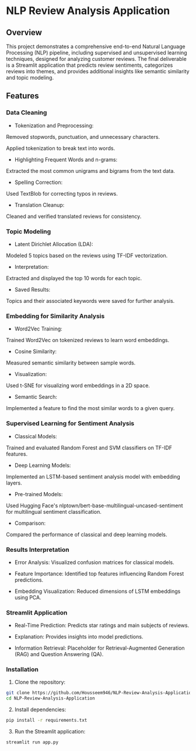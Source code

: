 # NLP Review Analysis Application

## Overview

This project demonstrates a comprehensive end-to-end Natural Language Processing (NLP) pipeline, including supervised and unsupervised learning techniques, designed for analyzing customer reviews. 
The final deliverable is a Streamlit application that predicts review sentiments, categorizes reviews into themes, and provides additional insights like semantic similarity and topic modeling.


## Features

### Data Cleaning

* Tokenization and Preprocessing:

Removed stopwords, punctuation, and unnecessary characters.

Applied tokenization to break text into words.

* Highlighting Frequent Words and n-grams:

Extracted the most common unigrams and bigrams from the text data.

* Spelling Correction:

Used TextBlob for correcting typos in reviews.

* Translation Cleanup:

Cleaned and verified translated reviews for consistency.

### Topic Modeling

* Latent Dirichlet Allocation (LDA):

Modeled 5 topics based on the reviews using TF-IDF vectorization.

* Interpretation:

Extracted and displayed the top 10 words for each topic.

* Saved Results:

Topics and their associated keywords were saved for further analysis.

### Embedding for Similarity Analysis

* Word2Vec Training:

Trained Word2Vec on tokenized reviews to learn word embeddings.

* Cosine Similarity:

Measured semantic similarity between sample words.

* Visualization:

Used t-SNE for visualizing word embeddings in a 2D space.

* Semantic Search:

Implemented a feature to find the most similar words to a given query.

### Supervised Learning for Sentiment Analysis

* Classical Models:

Trained and evaluated Random Forest and SVM classifiers on TF-IDF features.

* Deep Learning Models:

Implemented an LSTM-based sentiment analysis model with embedding layers.

* Pre-trained Models:

Used Hugging Face's nlptown/bert-base-multilingual-uncased-sentiment for multilingual sentiment classification.

* Comparison:

Compared the performance of classical and deep learning models.

### Results Interpretation

* Error Analysis: Visualized confusion matrices for classical models.

* Feature Importance: Identified top features influencing Random Forest predictions.

* Embedding Visualization: Reduced dimensions of LSTM embeddings using PCA.

### Streamlit Application

* Real-Time Prediction: Predicts star ratings and main subjects of reviews.

* Explanation: Provides insights into model predictions.

* Information Retrieval: Placeholder for Retrieval-Augmented Generation (RAG) and Question Answering (QA).


### Installation

1. Clone the repository:

```bash
git clone https://github.com/Housseem946/NLP-Review-Analysis-Application.git
cd NLP-Review-Analysis-Application
```

2. Install dependencies:

```bash
pip install -r requirements.txt
```
3. Run the Streamlit application:

```bash
streamlit run app.py
```